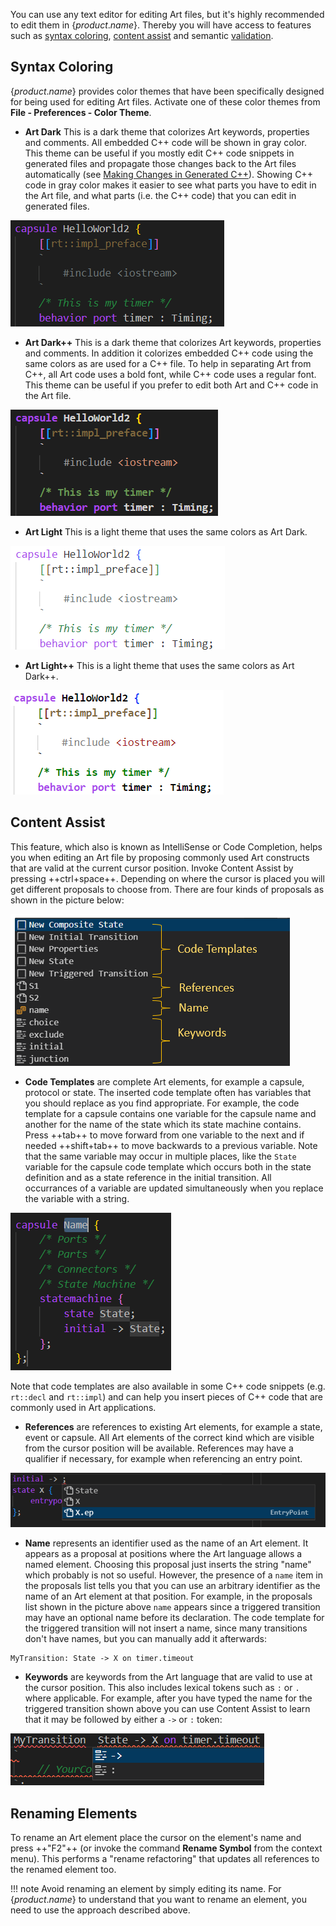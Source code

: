 You can use any text editor for editing Art files, but it's highly recommended to edit them in {$product.name$}. Thereby you will have access to features such as [syntax coloring](#syntax-coloring), [content assist](#content-assist) and semantic [validation](../validation.md).

## Syntax Coloring
{$product.name$} provides color themes that have been specifically designed for being used for editing Art files. Activate one of these color themes from **File - Preferences - Color Theme**.

* **Art Dark** This is a dark theme that colorizes Art keywords, properties and comments. All embedded C++ code will be shown in gray color. This theme can be useful if you mostly edit C++ code snippets in generated files and propagate those changes back to the Art files automatically (see [Making Changes in Generated C++](../building/index.md#making-changes-in-generated-c)). Showing C++ code in gray color makes it easier to see what parts you have to edit in the Art file, and what parts (i.e. the C++ code) that you can edit in generated files.

![](images/theme-art-dark.png)

* **Art Dark++** This is a dark theme that colorizes Art keywords, properties and comments. In addition it colorizes embedded C++ code using the same colors as are used for a C++ file. To help in separating Art from C++, all Art code uses a bold font, while C++ code uses a regular font. This theme can be useful if you prefer to edit both Art and C++ code in the Art file.

![](images/theme-art-dark-pp.png)

* **Art Light** This is a light theme that uses the same colors as Art Dark.

![](images/theme-art-light.png)

* **Art Light++** This is a light theme that uses the same colors as Art Dark++.

![](images/theme-art-light-pp.png)

## Content Assist
This feature, which also is known as IntelliSense or Code Completion, helps you when editing an Art file by proposing commonly used Art constructs that are valid at the current cursor position. Invoke Content Assist by pressing ++ctrl+space++. Depending on where the cursor is placed you will get different proposals to choose from. There are four kinds of proposals as shown in the picture below:

![](images/content-assist.png)

* **Code Templates** are complete Art elements, for example a capsule, protocol or state. The inserted code template often has variables that you should replace as you find appropriate. For example, the code template for a capsule contains one variable for the capsule name and another for the name of the state which its state machine contains. Press ++tab++ to move forward from one variable to the next and if needed ++shift+tab++ to move backwards to a previous variable. Note that the same variable may occur in multiple places, like the `State` variable for the capsule code template which occurs both in the state definition and as a state reference in the initial transition. All occurrances of a variable are updated simultaneously when you replace the variable with a string.

![](images/code-template-variables.png)

Note that code templates are also available in some C++ code snippets (e.g. `rt::decl` and `rt::impl`) and can help you insert pieces of C++ code that are commonly used in Art applications.

* **References** are references to existing Art elements, for example a state, event or capsule. All Art elements of the correct kind which are visible from the cursor position will be available. References may have a qualifier if necessary, for example when referencing an entry point.

![](images/content-assist-references.png)

* **Name** represents an identifier used as the name of an Art element. It appears as a proposal at positions where the Art language allows a named element. Choosing this proposal just inserts the string "name" which probably is not so useful. However, the presence of a `name` item in the proposals list tells you that you can use an arbitrary identifier as the name of an Art element at that position. For example, in the proposals list shown in the picture above `name` appears since a triggered transition may have an optional name before its declaration. The code template for the triggered transition will not insert a name, since many transitions don't have names, but you can manually add it afterwards:

``` art
MyTransition: State -> X on timer.timeout
```

* **Keywords** are keywords from the Art language that are valid to use at the cursor position. This also includes lexical tokens such as `:` or `.` where applicable. For example, after you have typed the name for the triggered transition shown above you can use Content Assist to learn that it may be followed by either a `->` or `:` token:

![](images/content-assist-keywords.png)

## Renaming Elements
To rename an Art element place the cursor on the element's name and press ++"F2"++ (or invoke the command **Rename Symbol** from the context menu). This performs a "rename refactoring" that updates all references to the renamed element too.

!!! note 
    Avoid renaming an element by simply editing its name. For {$product.name$} to understand that you want to rename an element, you need to use the approach described above.